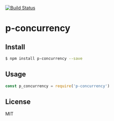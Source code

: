 [![Build Status](https://travis-ci.org/kaelzhang/p-concurrency.svg?branch=master)](https://travis-ci.org/kaelzhang/p-concurrency)
<!-- optional appveyor tst
[![Windows Build Status](https://ci.appveyor.com/api/projects/status/github/kaelzhang/p-concurrency?branch=master&svg=true)](https://ci.appveyor.com/project/kaelzhang/p-concurrency)
-->
<!-- optional npm version
[![NPM version](https://badge.fury.io/js/p-concurrency.svg)](http://badge.fury.io/js/p-concurrency)
-->
<!-- optional npm downloads
[![npm module downloads per month](http://img.shields.io/npm/dm/p-concurrency.svg)](https://www.npmjs.org/package/p-concurrency)
-->
<!-- optional dependency status
[![Dependency Status](https://david-dm.org/kaelzhang/p-concurrency.svg)](https://david-dm.org/kaelzhang/p-concurrency)
-->

# p-concurrency

<!-- description -->

## Install

```sh
$ npm install p-concurrency --save
```

## Usage

```js
const p_concurrency = require('p-concurrency')
```

## License

MIT
